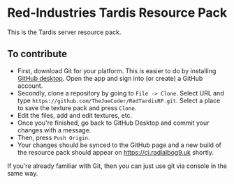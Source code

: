 # Red-Industries Tardis Resource Pack
This is the Tardis server resource pack.

## To contribute
* First, download Git for your platform. This is easier to do by installing [GitHub desktop](https://desktop.github.com/). Open the app and sign into (or create) a GitHub account.
* Secondly, clone a repository by going to `File -> Clone`. Select URL and type `https://github.com/TheJoeCoder/RedTardisRP.git`. Select a place to save the texture pack and press `Clone`.
* Edit the files, add and edit textures, etc.
* Once you're finished, go back to GitHub Desktop and commit your changes with a message.
* Then, press `Push Origin`.
* Your changes should be synced to the GitHub page and a new build of the resource pack should appear on https://ci.radialbog9.uk shortly.

If you're already familiar with Git, then you can just use git via console in the same way.